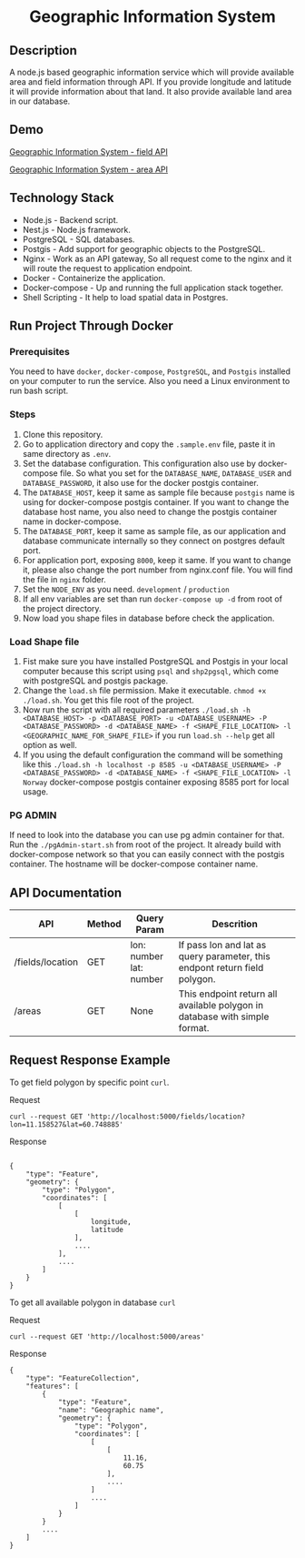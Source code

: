<h1 align='center'>
    Geographic Information System
</h1>

## Description

A node.js based geographic information service which will provide available area and field information through API. If you provide longitude and latitude it will provide information about that land. It also provide available land area in our database.

## Demo

[Geographic Information System - field API](http://ec2-54-251-136-200.ap-southeast-1.compute.amazonaws.com/fields/location?lon=11.158527&lat=60.748885)

[Geographic Information System - area API](http://ec2-54-251-136-200.ap-southeast-1.compute.amazonaws.com/areas)

## Technology Stack

- Node.js - Backend script.
- Nest.js - Node.js framework.
- PostgreSQL - SQL databases.
- Postgis - Add support for geographic objects to the PostgreSQL.
- Nginx - Work as an API gateway, So all request come to the nginx and it will route the request to application endpoint.
- Docker - Containerize the application.
- Docker-compose - Up and running the full application stack together.
- Shell Scripting - It help to load spatial data in Postgres.

## Run Project Through Docker

### Prerequisites

You need to have `docker`, `docker-compose`, `PostgreSQL`, and `Postgis` installed on your computer to run the service. Also you need a Linux environment to run bash script.

### Steps

1. Clone this repository.
2. Go to application directory and copy the `.sample.env` file, paste it in same directory as `.env`.
3. Set the database configuration. This configuration also use by docker-compose file. So what you set for the `DATABASE_NAME`, `DATABASE_USER` and `DATABASE_PASSWORD`, it also use for the docker postgis container.
4. The `DATABASE_HOST`, keep it same as sample file because `postgis` name is using for docker-compose postgis container. If you want to change the database host name, you also need to change the postgis container name in docker-compose.
5. The `DATABASE_PORT`, keep it same as sample file, as our application and database communicate internally so they connect on postgres default port.
6. For application port, exposing `8000`, keep it same. If you want to change it, please also change the port number from nginx.conf file. You will find the file in `nginx` folder.
7. Set the `NODE_ENV` as you need. `development` / `production`
8. If all env variables are set than run `docker-compose up -d` from root of the project directory.
9. Now load you shape files in database before check the application.

### Load Shape file

1. Fist make sure you have installed PostgreSQL and Postgis in your local computer because this script using `psql` and `shp2pgsql`, which come with postgreSQL and postgis package.
2. Change the `load.sh` file permission. Make it executable. `chmod +x ./load.sh`. You get this file root of the project.
3. Now run the script with all required parameters
`./load.sh -h <DATABASE_HOST> -p <DATABASE_PORT> -u <DATABASE_USERNAME> -P <DATABASE_PASSWORD> -d <DATABASE_NAME> -f <SHAPE_FILE_LOCATION> -l <GEOGRAPHIC_NAME_FOR_SHAPE_FILE>`
if you run `load.sh --help` get all option as well.
4. If you using the default configuration the command will be something like this
`./load.sh -h localhost -p 8585 -u <DATABASE_USERNAME> -P <DATABASE_PASSWORD> -d <DATABASE_NAME> -f <SHAPE_FILE_LOCATION> -l Norway`
docker-compose postgis container exposing 8585 port for local usage.

### PG ADMIN

If need to look into the database you can use pg admin container for that. Run the `./pgAdmin-start.sh` from root of the project. It already build with docker-compose network so that you can easily connect with the postgis container. The hostname will be docker-compose container name.

## API Documentation

|    API    | Method | Query Param | Descrition
|-----------|--------|-------------|------------
| /fields/location    | GET | lon: number <br /> lat: number | If pass lon and lat as query parameter, this endpont return field polygon.
| /areas  | GET  | None | This endpoint return all available polygon in database with simple format.

## Request Response Example

To get field polygon by specific point `curl`.

Request

```
curl --request GET 'http://localhost:5000/fields/location?lon=11.158527&lat=60.748885'
```

Response

```

{
    "type": "Feature",
    "geometry": {
        "type": "Polygon",
        "coordinates": [
            [
                [
                    longitude,
                    latitude
                ],
                ....
            ],
            ....
        ]
    }
}
```

To get all available polygon in database `curl`

Request

```
curl --request GET 'http://localhost:5000/areas'
```

Response

```
{
    "type": "FeatureCollection",
    "features": [
        {
            "type": "Feature",
            "name": "Geographic name",
            "geometry": {
                "type": "Polygon",
                "coordinates": [
                    [
                        [
                            11.16,
                            60.75
                        ],
                        ....
                    ]
                    ....
                ]
            }
        }
        ....
    ]
}
```
